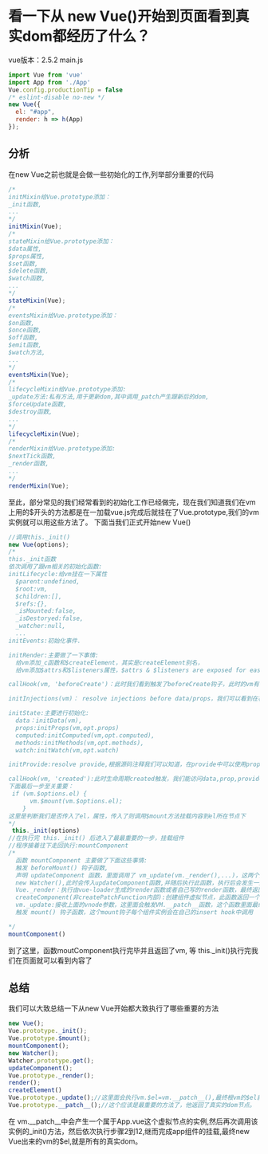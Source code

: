 # 看一下从 new Vue()开始到页面看到真实dom都经历了什么？

vue版本：2.5.2
main.js
```javascript
import Vue from 'vue'
import App from './App'
Vue.config.productionTip = false
/* eslint-disable no-new */
new Vue({
  el: "#app",
  render: h => h(App)
});
```

## 分析
在new Vue之前也就是会做一些初始化的工作,列举部分重要的代码

```javascript
/*
initMixin给Vue.prototype添加：
_init函数,
...
*/
initMixin(Vue);
/*
stateMixin给Vue.prototype添加：
$data属性,
$props属性,
$set函数,
$delete函数,
$watch函数,
...
*/
stateMixin(Vue);
/*
eventsMixin给Vue.prototype添加：
$on函数,
$once函数,
$off函数,
$emit函数,
$watch方法,
...
*/
eventsMixin(Vue);
/*
lifecycleMixin给Vue.prototype添加:
_update方法:私有方法,用于更新dom,其中调用_patch产生跟新后的dom,
$forceUpdate函数,
$destroy函数,
...
*/
lifecycleMixin(Vue);
/*
renderMixin给Vue.prototype添加:
$nextTick函数,
_render函数,
...
*/
renderMixin(Vue);
```

至此，部分常见的我们经常看到的初始化工作已经做完，现在我们知道我们在vm上用的$开头的方法都是在一加载vue.js完成后就挂在了Vue.prototype,我们的vm实例就可以用这些方法了。
下面当我们正式开始new Vue()

```javascript
//调用this._init()
new Vue(options);
/*
this._init函数
依次调用了跟vm相关的初始化函数:
initLifecycle:给vm挂在一下属性
  $parent:undefined,
  $root:vm,
  $children:[],
  $refs:{},
  _isMounted:false,
  _isDestoryed:false,
  _watcher:null,
  ...
initEvents:初始化事件.

initRender:主要做了一下事情:
  给vm添加_c函数和$createElement，其实是createElement别名， 
  给vm添加$attrs和$listeners属性，$attrs & $listeners are exposed for easier HOC creation

callHook(vm, 'beforeCreate')：此时我们看到触发了beforeCreate钩子，此时的vm有哪些属性应该一目了然了.

initInjections(vm)： resolve injections before data/props，我们可以看到在初始化inject时还没有data和props

initState:主要进行初始化:
  data：initData(vm),
  props:initProps(vm,opt.props)
  computed:initComputed(vm,opt.computed),
  methods:initMethods(vm,opt.methods),
  watch:initWatch(vm,opt.watch)

initProvide:resolve provide,根据源码注释我们可以知道，在provide中可以使用props和data

callHook(vm, 'created'):此时生命周期created触发，我们能访问data,prop,provide等等
下面最后一步至关重要：
 if (vm.$options.el) {
      vm.$mount(vm.$options.el);
    }
这里是判断我们是否传入了el，属性，传入了则调用$mount方法挂载内容到el所在节点下
*/
 this._init(options)
//在执行完 this._init() 后进入了最最重要的一步，挂载组件
//程序接着往下走回执行:mountComponent
/*
  函数 mountComponent 主要做了下面这些事情:
  触发 beforeMount() 钩子函数,
  声明 updateComponent 函数，里面调用了 vm_update(vm._render(),...)，这两个方法作用下面执行到的时候说一下.
  new Watcher(),此时会传入updateComponent函数,并随后执行此函数，执行后会发生一些函数执行，我只列举比较重要的大流程函数：
  Vue._render：执行由vue-loader生成的render函数或者自己写的render函数，最终返回一个由createComponent(非createPatchFunction内部的)产生的vnode.
  createComponent(非createPatchFunction内部):创建组件虚拟节点，此函数返回一个vnode，表示vue组件的vnode.
  vm._update:接收上面的vnode参数，这里面会触发VM.__patch__函数，这个函数里面最终返回的结果就是我们在html页面写的空的div,但是里面有了真实的内容，此时页面可以看到内容了，
  触发 mount() 钩子函数，这个mount钩子每个组件实例会在自己的insert hook中调用

*/
mountComponent()
```

到了这里，函数moutComponent执行完毕并且返回了vm,
等 this._init()执行完我们在页面就可以看到内容了

## 总结

我们可以大致总结一下从new Vue开始都大致执行了哪些重要的方法

```javascript
new Vue();
Vue.prototype._init();
Vue.prototype.$mount();
mountComponent();
new Watcher();
Watcher.prototype.get();
updateComponent();
Vue.prototype._render();
render();
createElement()
Vue.prototype._update();//这里面会执行vm.$el=vm.__patch__(),最终根vm的$el就有了真实dom值
Vue.prototype.__patch__();//这个应该是最重要的方法了，他返回了真实的dom节点。
```

在 vm.__patch__中会产生一个属于App.vue这个虚拟节点的实例,然后再次调用该实例的_init()方法，然后依次执行步骤2到12,继而完成app组件的挂载,最终new Vue出来的vm的$el,就是所有的真实dom。
